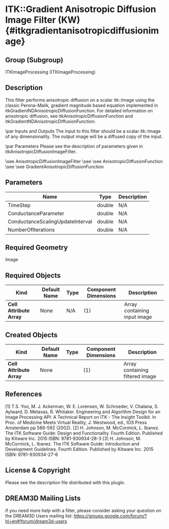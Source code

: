 ITK::Gradient Anisotropic Diffusion Image Filter (KW) {#itkgradientanisotropicdiffusionimage}
====================================

## Group (Subgroup) ##
ITKImageProcessing (ITKImageProcessing)

## Description ##


This filter performs anisotropic diffusion on a scalar itk::Image using the classic Perona-Malik, gradient magnitude based equation implemented in itkGradientNDAnisotropicDiffusionFunction. For detailed information on anisotropic diffusion, see itkAnisotropicDiffusionFunction and itkGradientNDAnisotropicDiffusionFunction.

\par Inputs and Outputs
The input to this filter should be a scalar itk::Image of any dimensionality. The output image will be a diffused copy of the input.

\par Parameters
Please see the description of parameters given in itkAnisotropicDiffusionImageFilter.

\see AnisotropicDiffusionImageFilter 
\see 
\see AnisotropicDiffusionFunction 
\see 
\see GradientAnisotropicDiffusionFunction

## Parameters ##

| Name | Type | Description |
|------|------|-------------|
| TimeStep | double| N/A |
| ConductanceParameter | double| N/A |
| ConductanceScalingUpdateInterval | double| N/A |
| NumberOfIterations | double| N/A |


## Required Geometry ##
Image

## Required Objects ##

| Kind | Default Name | Type | Component Dimensions | Description |
|------|--------------|------|----------------------|-------------|
| **Cell Attribute Array** | None | N/A | (1)  | Array containing input image

## Created Objects ##

| Kind | Default Name | Type | Component Dimensions | Description |
|------|--------------|------|----------------------|-------------|
| **Cell Attribute Array** | None |  | (1)  | Array containing filtered image

## References ##
[1] T.S. Yoo, M. J. Ackerman, W. E. Lorensen, W. Schroeder, V. Chalana, S. Aylward, D. Metaxas, R. Whitaker. Engineering and Algorithm Design for an Image Processing API: A Technical Report on ITK - The Insight Toolkit. In Proc. of Medicine Meets Virtual Reality, J. Westwood, ed., IOS Press Amsterdam pp 586-592 (2002). 
[2] H. Johnson, M. McCormick, L. Ibanez. The ITK Software Guide: Design and Functionality. Fourth Edition. Published by Kitware Inc. 2015 ISBN: 9781-930934-28-3
[3] H. Johnson, M. McCormick, L. Ibanez. The ITK Software Guide: Introduction and Development Guidelines. Fourth Edition. Published by Kitware Inc. 2015 ISBN: 9781-930934-27-6

## License & Copyright ##

Please see the description file distributed with this plugin.

## DREAM3D Mailing Lists ##

If you need more help with a filter, please consider asking your question on the DREAM3D Users mailing list:
https://groups.google.com/forum/?hl=en#!forum/dream3d-users
